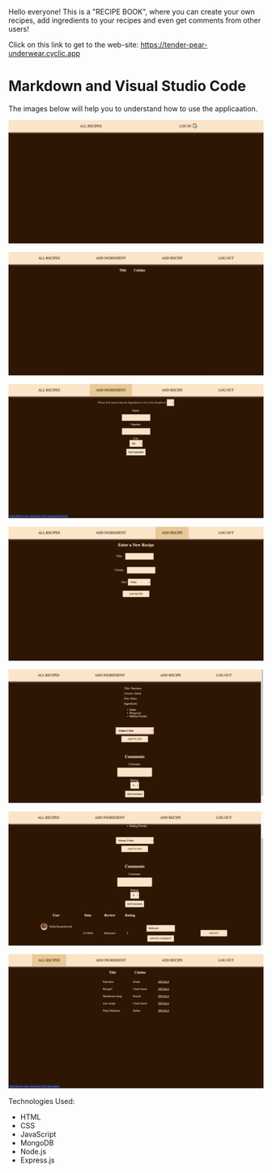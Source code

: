Hello everyone! This is a "RECIPE BOOK", where you can create your own recipes, add ingredients to your recipes and even get comments from other users!

Click on this link to get to the web-site:
https://tender-pear-underwear.cyclic.app

# Markdown and Visual Studio Code

The images below will help you to understand how to use the applicaation.

![](public/images/1-logged-out.png)

![](public/images/2-logged-in.png)

![](public/images/3-add-Ingredient.png)

![](public/images/4-add-recipe.png)

![](public/images/4.5-after-adding-a-recipe.png)

![](<public/images/5- Comments.png>)

![](public/images/6-all-recipes.png)



Technologies Used:
 - HTML
 - CSS
 - JavaScript
 - MongoDB
 - Node.js
 - Express.js
